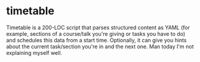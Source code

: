 # timetable

Timetable is a 200-LOC script that parses structured content as YAML (for
example, sections of a course/talk you're giving or tasks you have to do)
and schedules this data from a start time. Optionally, it can give you hints
about the current task/section you're in and the next one. Man today I'm not
explaining myself well.
